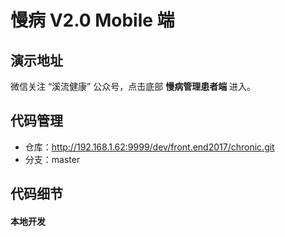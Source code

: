 # 慢病 V2.0 Mobile 端

## 演示地址

微信关注 “溪流健康” 公众号，点击底部 **慢病管理患者端** 进入。

## 代码管理

- 仓库：http://192.168.1.62:9999/dev/front.end2017/chronic.git
- 分支：master

## 代码细节

#### 本地开发


